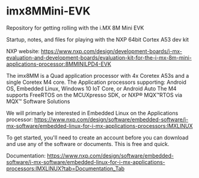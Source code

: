 # imx8MMini-EVK
Repository for getting rolling with the i.MX 8M Mini EVK

Startup, notes, and files for playing with the NXP 64bit Cortex A53 dev kit

NXP website: https://www.nxp.com/design/development-boards/i-mx-evaluation-and-development-boards/evaluation-kit-for-the-i-mx-8m-mini-applications-processor:8MMINILPD4-EVK

The imx8MM is a Quad application processor with 4x Coretex A53s and a single Coretex M4 core. 
The Application processors supporting: Android OS, Embedded Linux, Windows 10 IoT Core, or Android Auto
The M4 supports FreeRTOS on the MCUXpresso SDK, or NXP® MQX™RTOS via MQX™ Software Solutions

We will primarly be interested in Embedded Linux on the Applications processor:
https://www.nxp.com/design/software/embedded-software/i-mx-software/embedded-linux-for-i-mx-applications-processors:IMXLINUX

To get started, you'll need to create an account before you can download and use any of the software or documents. This is free and quick.

Documentation: https://www.nxp.com/design/software/embedded-software/i-mx-software/embedded-linux-for-i-mx-applications-processors:IMXLINUX?tab=Documentation_Tab

